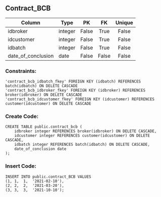 ## __Contract_BCB__
|Column               |Type           |PK   |FK   |Unique|
|---------------------|---------------|:---:|:---:|:----:|
| idbroker            | integer       |False|True |False |
| idcustomer          | integer       |False|True |False |
| idbatch             | integer       |False|True |False |
| date_of_conclusion  | date          |False|False|False |

### __Constraints__:
```postgresql
'contract_bcb_idbatch_fkey' FOREIGN KEY (idbatch) REFERENCES batch(idbatch) ON DELETE CASCADE
'contract_bcb_idbroker_fkey' FOREIGN KEY (idbroker) REFERENCES broker(idbroker) ON DELETE CASCADE
'contract_bcb_idcustomer_fkey' FOREIGN KEY (idcustomer) REFERENCES customer(idcustomer) ON DELETE CASCADE
```
### __Create Code:__
```postgresql
CREATE TABLE public.contract_bcb (
    idbroker integer REFERENCES broker(idbroker) ON DELETE CASCADE,
    idcustomer integer REFERENCES customer(idcustomer) ON DELETE CASCADE,
    idbatch integer REFERENCES batch(idbatch) ON DELETE CASCADE,
    date_of_conclusion date
);
```

### __Insert Code:__
```postgresql
INSERT INTO public.contract_BCB VALUES 
(1,	1,	1,	'2021-02-10'),
(2,	2,	2,	'2021-03-20'),
(3,	3,	3,	'2021-10-10');
```